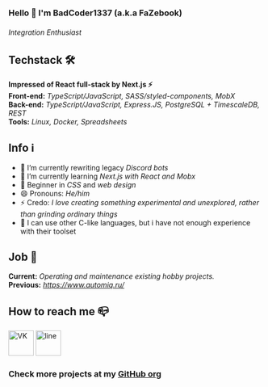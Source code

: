 ### Hello 👋 I'm BadCoder1337 (a.k.a FaZebook)
###### *Integration Enthusiast*

<!-- ![Menhera-chan Hello](https://i.pinimg.com/originals/03/1d/1c/031d1c30843683ff843a9fd52b5b5796.png) -->

## Techstack 🛠
**Impressed of React full-stack by Next.js ⚡**  
**Front-end:** *TypeScript/JavaScript, SASS/styled-components, MobX*  
**Back-end:** *TypeScript/JavaScript, Express.JS, PostgreSQL + TimescaleDB, REST*  
**Tools:** *Linux, Docker, Spreadsheets*

## Info ℹ️
- 🔭 I’m currently rewriting legacy *Discord bots*
- 🌱 I’m currently learning *Next.js with React and Mobx*
- 🤔 Beginner in *CSS* and *web design*
- 😄 Pronouns: *He/him*
- ⚡ Credo: *I love creating something experimental and unexplored, rather than grinding ordinary things*
- 🧠 I can use other C-like languages, but i have not enough experience with their toolset

## Job 🏢
**Current:** *Operating and maintenance existing hobby projects.*  
**Previous:** *https://www.automiq.ru/*  

## How to reach me 📪
[<img src="https://simpleicons.org/icons/vk.svg" alt='VK' height='50'>](https://vk.com/fazebook) [<img src="https://simpleicons.org/icons/gmail.svg" alt='line' height='50'>](mailto:anton.tiz.musin@gmail.com) 

### Check more projects at my [GitHub org](https://github.com/Rainbow6-RUSSIA)  
